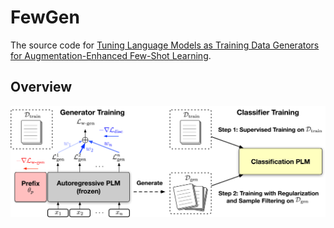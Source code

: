 # FewGen

The source code for [Tuning Language Models as Training Data Generators for Augmentation-Enhanced Few-Shot Learning](https://arxiv.org/abs/2202.04538).


## Overview


<img src="./FewGen.png" width="1000px"></img>
